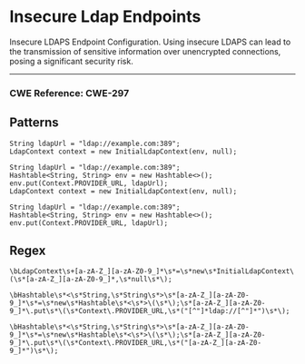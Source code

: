 # Insecure Ldap Endpoints

Insecure LDAPS Endpoint Configuration. Using insecure LDAPS can lead to the transmission of sensitive information over
unencrypted connections, posing a significant security risk.

---

### CWE Reference: CWE-297

## Patterns

```
String ldapUrl = "ldap://example.com:389";
LdapContext context = new InitialLdapContext(env, null);
```

```
String ldapUrl = "ldap://example.com:389";
Hashtable<String, String> env = new Hashtable<>();
env.put(Context.PROVIDER_URL, ldapUrl);
LdapContext context = new InitialLdapContext(env, null);
```

```
String ldapUrl = "ldap://example.com:389";
Hashtable<String, String> env = new Hashtable<>();
env.put(Context.PROVIDER_URL, ldapUrl);
```

## Regex

```
\bLdapContext\s+[a-zA-Z_][a-zA-Z0-9_]*\s*=\s*new\s*InitialLdapContext\(\s*[a-zA-Z_][a-zA-Z0-9_]*,\s*null\s*\);
```

```
\bHashtable\s*<\s*String,\s*String\s*>\s*[a-zA-Z_][a-zA-Z0-9_]*\s*=\s*new\s*Hashtable\s*<\s*>\(\s*\);\s*[a-zA-Z_][a-zA-Z0-9_]*\.put\s*\(\s*Context\.PROVIDER_URL,\s*("[^"]*ldap://[^"]*")\s*\);
```

```
\bHashtable\s*<\s*String,\s*String\s*>\s*[a-zA-Z_][a-zA-Z0-9_]*\s*=\s*new\s*Hashtable\s*<\s*>\(\s*\);\s*[a-zA-Z_][a-zA-Z0-9_]*\.put\s*\(\s*Context\.PROVIDER_URL,\s*("[a-zA-Z_][a-zA-Z0-9_]*")\s*\);
```